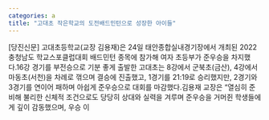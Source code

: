 ```yaml
---
categories: a
title: "고대초 작은학교의 도전배드민턴으로 성장한 아이들"
---
```

[당진신문] 고대초등학교(교장 김용재)은 24일 태안종합실내경기장에서 개최된 2022 충청남도 학교스포클럽대회 배드민턴 종목에 참가해 여자 초등부가 준우승을 차지했다.16강 경기를 부전승으로 기분 좋게 출발한 고대초는 8강에서 군북초(금산), 4강에서 마동초(서천)을 차례로 꺾으며 결승에 진출했고, 1경기를 21:19로 승리했지만, 2경기와 3경기를 연이어 패하며 아쉽게 준우승으로 대회를 마감했다.김용재 교장은 “열심히 준비해 불리한 신체적 조건으로도 당당히 상대와 실력을 겨루며 준우승을 거머쥔 학생들에게 깊이 감동했으며, 우승 이